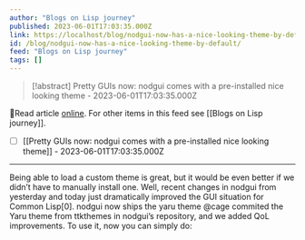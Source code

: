 ```yaml
---
author: "Blogs on Lisp journey"
published: 2023-06-01T17:03:35.000Z
link: https://localhost/blog/nodgui-now-has-a-nice-looking-theme-by-default/
id: /blog/nodgui-now-has-a-nice-looking-theme-by-default/
feed: "Blogs on Lisp journey"
tags: []
---
```

> [!abstract] Pretty GUIs now: nodgui comes with a pre-installed nice looking theme - 2023-06-01T17:03:35.000Z

🔗Read article [online](https://localhost/blog/nodgui-now-has-a-nice-looking-theme-by-default/). For other items in this feed see [[Blogs on Lisp journey]].

- [ ] [[Pretty GUIs now꞉ nodgui comes with a pre-installed nice looking theme]] - 2023-06-01T17:03:35.000Z
- - -
Being able to load a custom theme is great, but it would be even better if we didn’t have to manually install one. Well, recent changes in nodgui from yesterday and today just dramatically improved the GUI situation for Common Lisp[0]. nodgui now ships the yaru theme @cage commited the Yaru theme from ttkthemes in nodgui’s repository, and we added QoL improvements. To use it, now you can simply do:

